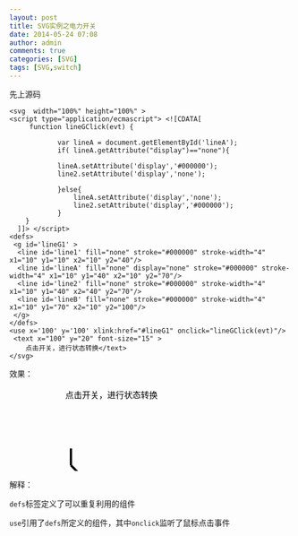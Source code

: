 ```yaml
---
layout: post
title: SVG实例之电力开关
date: 2014-05-24 07:08
author: admin
comments: true
categories: [SVG]
tags: [SVG,switch]
---
```


先上源码
	
	<svg  width="100%" height="100%" >
	<script type="application/ecmascript"> <![CDATA[
		 function lineGClick(evt) {
	 
				var lineA = document.getElementById('lineA');
				if( lineA.getAttribute("display")=="none"){
					
		 		lineA.setAttribute('display','#000000');
				line2.setAttribute('display','none');
		
				}else{
					lineA.setAttribute('display','none');
					line2.setAttribute('display','#000000');
				}
	    }
	  ]]> </script>
	<defs>
	 <g id='lineG1' >
	  <line id='line1' fill="none" stroke="#000000" stroke-width="4" x1="10" y1="10" x2="10" y2="40"/>
	  <line id='lineA' fill="none" display="none" stroke="#000000" stroke-width="4" x1="10" y1="40" x2="10" y2="70"/>
	  <line id='line2' fill="none" stroke="#000000" stroke-width="4" x1="10" y1="40" x2="40" y2="70"/>
	  <line id='lineB' fill="none" stroke="#000000" stroke-width="4" x1="10" y1="70" x2="10" y2="100"/>
	 </g>
	</defs>
	<use x='100' y='100' xlink:href="#lineG1" onclick="lineGClick(evt)"/>
	 <text x="100" y="20" font-size="15" >
	    点击开关，进行状态转换</text>
	</svg>

效果：

<svg  width="100%" height="100%" >
<script type="application/ecmascript"> <![CDATA[
 function lineGClick(evt) {
var lineA = document.getElementById('lineA');
if( lineA.getAttribute("display")=="none"){	lineA.setAttribute('display','#000000');
line2.setAttribute('display','none');
}else{
lineA.setAttribute('display','none');
line2.setAttribute('display','#000000');
}
}
  ]]> </script>
<defs>
 <g id='lineG1' >
  <line id='line1' fill="none" stroke="#000000" stroke-width="4" x1="10" y1="10" x2="10" y2="40"/>
  <line id='lineA' fill="none" display="none" stroke="#000000" stroke-width="4" x1="10" y1="40" x2="10" y2="70"/>
  <line id='line2' fill="none" stroke="#000000" stroke-width="4" x1="10" y1="40" x2="40" y2="70"/>
  <line id='lineB' fill="none" stroke="#000000" stroke-width="4" x1="10" y1="70" x2="10" y2="100"/>
 </g>
</defs>
<use x='100' y='100' xlink:href="#lineG1" onclick="lineGClick(evt)"/>
 <text x="100" y="20" font-size="15" >
   点击开关，进行状态转换</text>
</svg>

解释：

`defs`标签定义了可以重复利用的组件

`use`引用了`defs`所定义的组件，其中`onclick`监听了鼠标点击事件